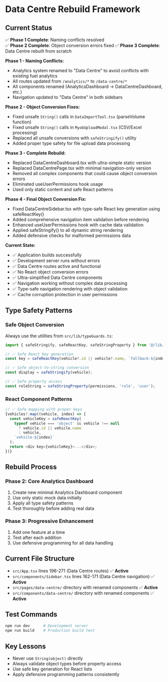 # Data Centre Rebuild Framework

## Current Status
✅ **Phase 1 Complete**: Naming conflicts resolved  
✅ **Phase 2 Complete**: Object conversion errors fixed
✅ **Phase 3 Complete**: Data Centre rebuilt from scratch

**Phase 1 - Naming Conflicts:**
- Analytics system renamed to "Data Centre" to avoid conflicts with existing fuel analytics
- All routes updated from `/analytics/*` to `/data-centre/*` 
- All components renamed (AnalyticsDashboard → DataCentreDashboard, etc.)
- Navigation updated to "Data Centre" in both sidebars

**Phase 2 - Object Conversion Fixes:**
- Fixed unsafe `String()` calls in `DataImportTool.tsx` (parseVolume function)
- Fixed unsafe `String()` calls in `MyobUploadModal.tsx` (CSV/Excel processing)
- Replaced all unsafe conversions with `safeStringify()` utility
- Added proper type safety for file upload data processing

**Phase 3 - Complete Rebuild:**
- Replaced DataCentreDashboard.tsx with ultra-simple static version
- Replaced DataCentrePage.tsx with minimal navigation-only version
- Removed all complex components that could cause object conversion errors
- Eliminated useUserPermissions hook usage
- Used only static content and safe React patterns

**Phase 4 - Final Object Conversion Fix:**
- Fixed DataCentreSidebar.tsx with type-safe React key generation using safeReactKey()
- Added comprehensive navigation item validation before rendering
- Enhanced useUserPermissions hook with cache data validation
- Applied safeStringify() to all dynamic string rendering
- Added defensive checks for malformed permissions data

**Current State:**
- ✅ Application builds successfully
- ✅ Development server runs without errors  
- ✅ Data Centre routes active and functional
- ✅ No React object conversion errors
- ✅ Ultra-simplified Data Centre components
- ✅ Navigation working without complex data processing
- ✅ Type-safe navigation rendering with object validation
- ✅ Cache corruption protection in user permissions

## Type Safety Patterns

### Safe Object Conversion
Always use the utilities from `src/lib/typeGuards.ts`:

```typescript
import { safeStringify, safeReactKey, safeStringProperty } from '@/lib/typeGuards';

// ✅ Safe React key generation
const key = safeReactKey(vehicle?.id || vehicle?.name, `fallback-${index}`);

// ✅ Safe object-to-string conversion
const display = safeStringify(vehicle);

// ✅ Safe property access
const roleString = safeStringProperty(permissions, 'role', 'user');
```

### React Component Patterns
```typescript
// ✅ Safe mapping with proper keys
{vehicles?.map((vehicle, index) => {
  const vehicleKey = safeReactKey(
    typeof vehicle === 'object' && vehicle !== null 
      ? vehicle.id || vehicle.name 
      : vehicle,
    `vehicle-${index}`
  );
  return <div key={vehicleKey}>...</div>;
})}
```

## Rebuild Process

### Phase 2: Core Analytics Dashboard
1. Create new minimal Analytics Dashboard component
2. Use only static mock data initially
3. Apply all type safety patterns
4. Test thoroughly before adding real data

### Phase 3: Progressive Enhancement
1. Add one feature at a time
2. Test after each addition
3. Use defensive programming for all data handling

## Current File Structure
- `src/App.tsx` lines 196-271 (Data Centre routes) ✅ **Active**
- `src/components/Sidebar.tsx` lines 162-171 (Data Centre navigation) ✅ **Active**
- `src/pages/data-centre/` directory with renamed components ✅ **Active**
- `src/components/data-centre/` directory with renamed components ✅ **Active**

## Test Commands
```bash
npm run dev      # Development server
npm run build    # Production build test
```

## Key Lessons
- Never use `String(object)` directly
- Always validate object types before property access
- Use safe key generation for React lists
- Apply defensive programming patterns consistently